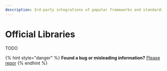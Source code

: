 ```yaml
---
description: 3rd-party integrations of popular frameworks and standards
---
```


# Official Libraries

TODO



{% hint style="danger" %}
**Found a bug or misleading information?** [Please repor](https://github.com/springtype-org/springtype/issues)
{% endhint %}

